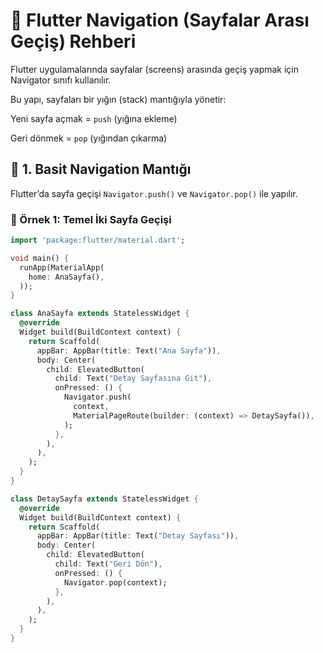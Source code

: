 # 🧭 Flutter Navigation (Sayfalar Arası Geçiş) Rehberi

Flutter uygulamalarında sayfalar (screens) arasında geçiş yapmak için Navigator sınıfı kullanılır.

Bu yapı, sayfaları bir yığın (stack) mantığıyla yönetir:

Yeni sayfa açmak = `push` (yığına ekleme)

Geri dönmek = `pop` (yığından çıkarma)

## 🧩 1. Basit Navigation Mantığı

Flutter’da sayfa geçişi `Navigator.push()` ve `Navigator.pop()` ile yapılır.

### 📄 Örnek 1: Temel İki Sayfa Geçişi

```dart
import 'package:flutter/material.dart';

void main() {
  runApp(MaterialApp(
    home: AnaSayfa(),
  ));
}

class AnaSayfa extends StatelessWidget {
  @override
  Widget build(BuildContext context) {
    return Scaffold(
      appBar: AppBar(title: Text("Ana Sayfa")),
      body: Center(
        child: ElevatedButton(
          child: Text("Detay Sayfasına Git"),
          onPressed: () {
            Navigator.push(
              context,
              MaterialPageRoute(builder: (context) => DetaySayfa()),
            );
          },
        ),
      ),
    );
  }
}

class DetaySayfa extends StatelessWidget {
  @override
  Widget build(BuildContext context) {
    return Scaffold(
      appBar: AppBar(title: Text("Detay Sayfası")),
      body: Center(
        child: ElevatedButton(
          child: Text("Geri Dön"),
          onPressed: () {
            Navigator.pop(context);
          },
        ),
      ),
    );
  }
}
```


